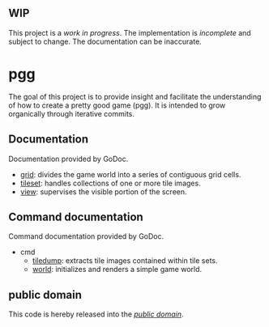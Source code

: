 WIP
---

This project is a *work in progress*. The implementation is *incomplete* and
subject to change. The documentation can be inaccurate.

pgg
===

The goal of this project is to provide insight and facilitate the understanding
of how to create a pretty good game (pgg). It is intended to grow organically
through iterative commits.

Documentation
-------------

Documentation provided by GoDoc.

   - [grid][]: divides the game world into a series of contiguous grid cells.
   - [tileset][]: handles collections of one or more tile images.
   - [view][]: supervises the visible portion of the screen.

[grid]: http://godoc.org/github.com/mewmew/pgg/grid
[tileset]: http://godoc.org/github.com/mewmew/pgg/tileset
[view]: http://godoc.org/github.com/mewmew/pgg/view

Command documentation
---------------------

Command documentation provided by GoDoc.

   - cmd
      - [tiledump][]: extracts tile images contained within tile sets.
      - [world][]: initializes and renders a simple game world.

[tiledump]: http://godoc.org/github.com/mewmew/pgg/cmd/tiledump
[world]: http://godoc.org/github.com/mewmew/pgg/cmd/world

public domain
-------------

This code is hereby released into the *[public domain][]*.

[public domain]: https://creativecommons.org/publicdomain/zero/1.0/
